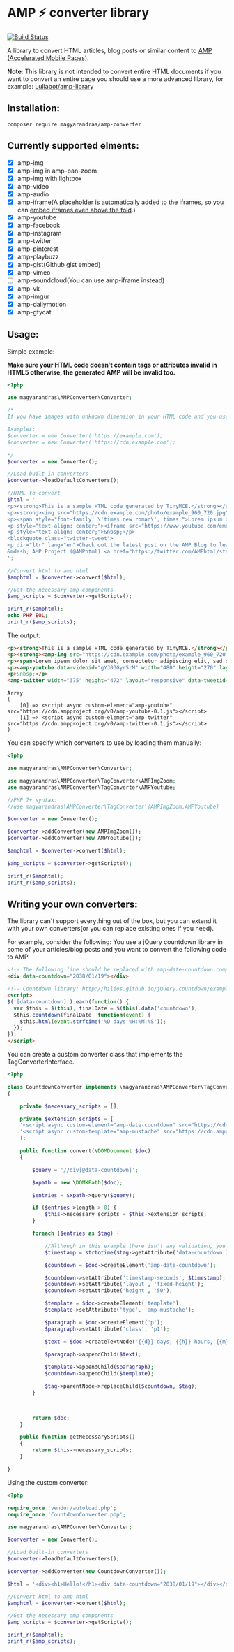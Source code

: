 # AMP ⚡ converter library

[![Build Status](https://travis-ci.com/magyarandras/amp-converter.svg?branch=master)](https://travis-ci.com/magyarandras/amp-converter)

A library to convert HTML articles, blog posts or similar content to [AMP (Accelerated Mobile Pages)](https://amp.dev).

**Note**: This library is not intended to convert entire HTML documents if you want to convert an entire page you should use a more advanced library, for example: [Lullabot/amp-library](https://github.com/Lullabot/amp-library/)

## Installation:

```
composer require magyarandras/amp-converter
```

## Currently supported elments:
* [x] amp-img
* [x] amp-img in amp-pan-zoom
* [x] amp-img with lightbox
* [x] amp-video
* [x] amp-audio
* [x] amp-iframe(A placeholder is automatically added to the iframes, so you can [embed iframes even above the fold](https://www.youtube.com/watch?v=TqfYmlkHVCs).)
* [x] amp-youtube
* [x] amp-facebook
* [x] amp-instagram
* [x] amp-twitter
* [x] amp-pinterest
* [x] amp-playbuzz
* [x] amp-gist(Github gist embed)
* [x] amp-vimeo
* [ ] amp-soundcloud(You can use amp-iframe instead)
* [x] amp-vk
* [x] amp-imgur
* [x] amp-dailymotion
* [x] amp-gfycat

## Usage:

Simple example:

**Make sure your HTML code doesn't contain tags or attributes invalid in HTML5 otherwise, the generated AMP will be invalid too.**

```php
<?php

use magyarandras\AMPConverter\Converter;

/*
If you have images with unknown dimension in your HTML code and you use relative URLs, you have to pass the base URL of the images to the constructor.

Examples:
$converter = new Converter('https://example.com');
$converter = new Converter('https://cdn.example.com');

*/
$converter = new Converter();

//Load built-in converters
$converter->loadDefaultConverters();

//HTML to convert
$html = '
<p><strong>This is a sample HTML code generated by TinyMCE.</strong></p>
<p><strong><img src="https://cdn.example.com/photo/example_960_720.jpg" alt="" width="960" height="640" /></strong></p>
<p><span style="font-family: \'times new roman\', times;">Lorem ipsum dolor sit amet, consectetur adipiscing elit, sed do eiusmod tempor incididunt ut labore et dolore magna aliqua. Ut enim ad minim veniam, quis nostrud exercitation ullamco laboris nisi ut aliquip ex ea commodo consequat. Duis aute irure dolor in reprehenderit in voluptate velit esse cillum dolore eu fugiat nulla pariatur. Excepteur sint occaecat cupidatat non proident, sunt in culpa qui officia deserunt mollit anim id est laborum.</span></p>
<p style="text-align: center;"><iframe src="https://www.youtube.com/embed/gYJ03GyrSrM" width="560" height="314" allowfullscreen="allowfullscreen"></iframe></p>
<p style="text-align: center;">&nbsp;</p>
<blockquote class="twitter-tweet">
<p dir="ltr" lang="en">Check out the latest post on the AMP Blog to learn how <a href="https://twitter.com/AdobeExpCloud?ref_src=twsrc%5Etfw">@AdobeExpCloud</a> has been working to seamless integrate AMP support into its applications ⚡<br /><br />Learn more here 👉 <a href="https://t.co/hX3QmJ707x">https://t.co/hX3QmJ707x</a></p>
&mdash; AMP Project (@AMPhtml) <a href="https://twitter.com/AMPhtml/status/1248666798901194753?ref_src=twsrc%5Etfw">April 10, 2020</a></blockquote>
';

//Convert html to amp html
$amphtml = $converter->convert($html);

//Get the necessary amp components
$amp_scripts = $converter->getScripts();

print_r($amphtml);
echo PHP_EOL;
print_r($amp_scripts);

```
The output:
```html
<p><strong>This is a sample HTML code generated by TinyMCE.</strong></p>
<p><strong><amp-img src="https://cdn.example.com/photo/example_960_720.jpg" width="960" height="640" alt layout="responsive"></amp-img></strong></p>
<p><span>Lorem ipsum dolor sit amet, consectetur adipiscing elit, sed do eiusmod tempor incididunt ut labore et dolore magna aliqua. Ut enim ad minim veniam, quis nostrud exercitation ullamco laboris nisi ut aliquip ex ea commodo consequat. Duis aute irure dolor in reprehenderit in voluptate velit esse cillum dolore eu fugiat nulla pariatur. Excepteur sint occaecat cupidatat non proident, sunt in culpa qui officia deserunt mollit anim id est laborum.</span></p>
<p><amp-youtube data-videoid="gYJ03GyrSrM" width="480" height="270" layout="responsive"></amp-youtube></p>
<p>&nbsp;</p>
<amp-twitter width="375" height="472" layout="responsive" data-tweetid="1248666798901194753"></amp-twitter>
```

```
Array
(
    [0] => <script async custom-element="amp-youtube" src="https://cdn.ampproject.org/v0/amp-youtube-0.1.js"></script>
    [1] => <script async custom-element="amp-twitter" src="https://cdn.ampproject.org/v0/amp-twitter-0.1.js"></script>
)
```

You can specify which converters to use by loading them manually:

```php
<?php

use magyarandras\AMPConverter\Converter;

use magyarandras\AMPConverter\TagConverter\AMPImgZoom;
use magyarandras\AMPConverter\TagConverter\AMPYoutube;

//PHP 7+ syntax:
//use magyarandras\AMPConverter\TagConverter\{AMPImgZoom,AMPYoutube}

$converter = new Converter();

$converter->addConverter(new AMPImgZoom());
$converter->addConverter(new AMPYoutube());

$amphtml = $converter->convert($html);

$amp_scripts = $converter->getScripts();

print_r($amphtml);
print_r($amp_scripts);

```
## Writing your own converters:

The library can't support everything out of the box, but you can extend it with your own converters(or you can replace existing ones if you need).

For example, consider the following: You use a jQuery countdown library in some of your articles/blog posts and you want to convert the following code to AMP.

```html
<!-- The following line should be replaced with amp-date-countdown component -->
<div data-countdown="2038/01/19"></div>

<!-- Countdown library: http://hilios.github.io/jQuery.countdown/examples/multiple-instances.html -->
<script>
$('[data-countdown]').each(function() {
  var $this = $(this), finalDate = $(this).data('countdown');
  $this.countdown(finalDate, function(event) {
    $this.html(event.strftime('%D days %H:%M:%S'));
  });
});
</script>
```

You can create a custom converter class that implements the TagConverterInterface.

```php
<?php

class CountdownConverter implements \magyarandras\AMPConverter\TagConverterInterface
{

    private $necessary_scripts = [];

    private $extension_scripts = [
    '<script async custom-element="amp-date-countdown" src="https://cdn.ampproject.org/v0/amp-date-countdown-0.1.js"></script>',
    '<script async custom-template="amp-mustache" src="https://cdn.ampproject.org/v0/amp-mustache-0.2.js"></script>'
    ];

    public function convert(\DOMDocument $doc)
    {

        $query = '//div[@data-countdown]';

        $xpath = new \DOMXPath($doc);

        $entries = $xpath->query($query);

        if ($entries->length > 0) {
            $this->necessary_scripts = $this->extension_scripts;
        }

        foreach ($entries as $tag) {

            //Although in this example there isn't any validation, you definitely should check if the date is valid.
            $timestamp = strtotime($tag->getAttribute('data-countdown'));

            $countdown = $doc->createElement('amp-date-countdown');

            $countdown->setAttribute('timestamp-seconds', $timestamp);
            $countdown->setAttribute('layout', 'fixed-height');
            $countdown->setAttribute('height', '50');

            $template = $doc->createElement('template');
            $template->setAttribute('type', 'amp-mustache');

            $paragraph = $doc->createElement('p');
            $paragraph->setAttribute('class', 'p1');

            $text = $doc->createTextNode('{{d}} days, {{h}} hours, {{m}} minutes and {{s}} seconds');

            $paragraph->appendChild($text);
            
            $template->appendChild($paragraph);
            $countdown->appendChild($template);

            $tag->parentNode->replaceChild($countdown, $tag);
        }
                  


        return $doc;
    }

    public function getNecessaryScripts() 
    {
        return $this->necessary_scripts;
    }

}

```

Using the custom converter:

```php
<?php

require_once 'vendor/autoload.php';
require_once 'CountdownConverter.php';

use magyarandras\AMPConverter\Converter;

$converter = new Converter();

//Load built-in converters
$converter->loadDefaultConverters();

$converter->addConverter(new CountdownConverter());

$html = '<div><h1>Hello!</h1><div data-countdown="2038/01/19"></div></div>';

//Convert html to amp html
$amphtml = $converter->convert($html);

//Get the necessary amp components
$amp_scripts = $converter->getScripts();

print_r($amphtml);
print_r($amp_scripts);

```